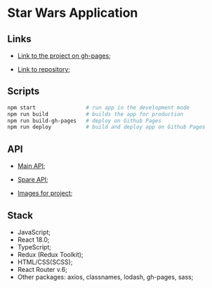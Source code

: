 # Star Wars Application

## Links

- [Link to the project on gh-pages](https://bohdansolo.github.io/react-star-wars/);

- [Link to repository](https://github.com/BohdanSolo/react-star-wars);

## Scripts

```bash
npm start                # run app in the development mode
npm run build            # builds the app for production
npm run build-gh-pages   # deploy on Github Pages
npm run deploy           # build and deploy app on Github Pages
```

## API
- [Main API](https://swapi.dev/);

- [Spare API](https://swapi.py4e.com/);

- [Images for project](https://starwars-visualguide.com/);

## Stack
- JavaScript;
- React 18.0;
- TypeScript;
- Redux (Redux Toolkit);
- HTML/CSS(SCSS);
- React Router v.6;
- Other packages: axios, classnames, lodash, gh-pages, sass;